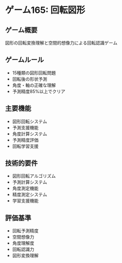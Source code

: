 # ゲーム165: 回転図形

## ゲーム概要
図形の回転変換理解と空間的想像力による回転認識ゲーム

## ゲームルール
- 15種類の図形回転問題
- 回転後の形状予測
- 角度・軸の正確な理解
- 予測精度85%以上でクリア

## 主要機能
- 図形回転システム
- 予測支援機能
- 角度計算システム
- 予測精度評価
- 回転学習支援

## 技術的要件
- 図形回転アルゴリズム
- 予測計算システム
- 角度測定機能
- 精度測定システム
- 学習支援機能

## 評価基準
- 回転予測精度
- 空間想像力
- 角度理解度
- 回転認識力
- 図形変換理解